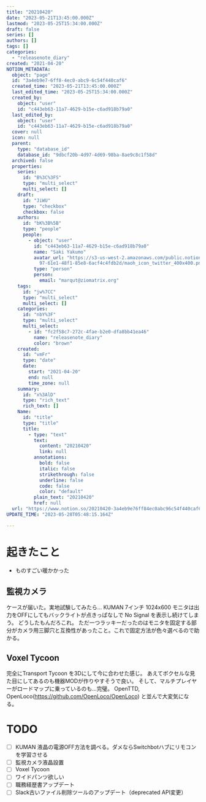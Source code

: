 ```yaml
---
title: "20210420"
date: "2023-05-21T13:45:00.000Z"
lastmod: "2023-05-25T15:34:00.000Z"
draft: false
series: []
authors: []
tags: []
categories:
  - "releasenote_diary"
created: "2021-04-20"
NOTION_METADATA:
  object: "page"
  id: "3a4eb9e7-6ff8-4ec0-abc9-6c54f440caf6"
  created_time: "2023-05-21T13:45:00.000Z"
  last_edited_time: "2023-05-25T15:34:00.000Z"
  created_by:
    object: "user"
    id: "c443eb63-11a7-4629-b15e-c6ad918b79a0"
  last_edited_by:
    object: "user"
    id: "c443eb63-11a7-4629-b15e-c6ad918b79a0"
  cover: null
  icon: null
  parent:
    type: "database_id"
    database_id: "9dbcf20b-4d97-4d69-98ba-8ae9c8c1f58d"
  archived: false
  properties:
    series:
      id: "B%3C%3FS"
      type: "multi_select"
      multi_select: []
    draft:
      id: "JiWU"
      type: "checkbox"
      checkbox: false
    authors:
      id: "bK%3B%5B"
      type: "people"
      people:
        - object: "user"
          id: "c443eb63-11a7-4629-b15e-c6ad918b79a0"
          name: "Saki Yakumo"
          avatar_url: "https://s3-us-west-2.amazonaws.com/public.notion-static.com/3ad1c4\
            97-61e1-48f1-85e8-6acf4c4fdb2d/maoh_icon_twitter_400x400.png"
          type: "person"
          person:
            email: "marqut@ziomatrix.org"
    tags:
      id: "jw%7CC"
      type: "multi_select"
      multi_select: []
    categories:
      id: "nbY%3F"
      type: "multi_select"
      multi_select:
        - id: "fc2f58c7-272c-4fae-b2e0-dfa8bb41ea46"
          name: "releasenote_diary"
          color: "brown"
    created:
      id: "vmFr"
      type: "date"
      date:
        start: "2021-04-20"
        end: null
        time_zone: null
    summary:
      id: "x%3AlD"
      type: "rich_text"
      rich_text: []
    Name:
      id: "title"
      type: "title"
      title:
        - type: "text"
          text:
            content: "20210420"
            link: null
          annotations:
            bold: false
            italic: false
            strikethrough: false
            underline: false
            code: false
            color: "default"
          plain_text: "20210420"
          href: null
  url: "https://www.notion.so/20210420-3a4eb9e76ff84ec0abc96c54f440caf6"
UPDATE_TIME: "2023-05-28T05:48:15.164Z"

---
```

<link rel="stylesheet" href="https://cdn.jsdelivr.net/npm/katex@0.16.2/dist/katex.min.css" integrity="sha384-bYdxxUwYipFNohQlHt0bjN/LCpueqWz13HufFEV1SUatKs1cm4L6fFgCi1jT643X" crossorigin="anonymous">


# 起きたこと

- ものすごい暖かかった

## 監視カメラ


ケースが届いた。実地試験してみたら… KUMAN 7インチ 1024x600 モニタは出力をOFFにしてもバックライトが点きっぱなしで No Signal を表示し続けてしまう。 どうしたもんだろこれ。 ただ一つラッキーだったのはモニタを固定する部分がカメラ用三脚穴と互換性があったこと。これで固定方法が色々選べるので助かる。


## Voxel Tycoon


完全にTransport Tycoon を3Dにして今に合わせた感じ。 あえてボクセルな見た目にしてあるのも機器MODが作りやすそうで良い。 そして、マルチプレイヤーがロードマップに乗っているのも…完璧。 OpenTTD, OpenLoco(https://github.com/OpenLoco/OpenLoco) と並んで大変気になる。


# TODO

- [ ] KUMAN 液晶の電源OFF方法を調べる。ダメならSwitchbotハブにリモコンを学習させる
- [ ] 監視カメラ液晶設置
- [ ] Voxel Tycoon
- [ ] ワイドパンツ欲しい
- [ ] 職務経歴書アップデート
- [ ] Slack古いファイル削除ツールのアップデート（deprecated API変更）
